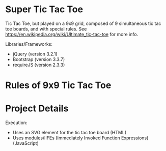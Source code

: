 # Super Tic Tac Toe
Tic Tac Toe, but played on a 9x9 grid, composed of 9 simultaneous tic tac toe boards, and with special rules. See https://en.wikipedia.org/wiki/Ultimate_tic-tac-toe for more info.

Libraries/Frameworks:
- jQuery (version 3.2.1)
- Bootstrap (version 3.3.7)
- requireJS (version 2.3.3)

# Rules of 9x9 Tic Tac Toe


# Project Details

Execution:
- Uses an SVG element for the tic tac toe board (HTML)
- Uses modules/IIFEs (Immediately Invoked Function Expressions) (JavaScript)
